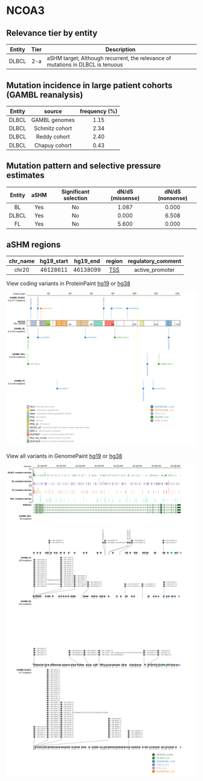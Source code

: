 # NCOA3

## Relevance tier by entity

|Entity|Tier|Description                              |
|:------:|:----:|-----------------------------------------|
|DLBCL |2-a | aSHM target; Although recurrent, the relevance of mutations in DLBCL is tenuous |

## Mutation incidence in large patient cohorts (GAMBL reanalysis)

|Entity|source        |frequency (%)|
|:------:|:--------------:|:-------------:|
|DLBCL |GAMBL genomes |1.15         |
|DLBCL |Schmitz cohort|2.34         |
|DLBCL |Reddy cohort  |2.40         |
|DLBCL |Chapuy cohort |0.43         |

## Mutation pattern and selective pressure estimates

|Entity|aSHM|Significant selection|dN/dS (missense)|dN/dS (nonsense)|
|:------:|:----:|:---------------------:|:----------------:|:----------------:|
|BL    |Yes |No                   |1.087           |0.000           |
|DLBCL |Yes |No                   |0.000           |6.508           |
|FL    |Yes |No                   |5.600           |0.000           |

## aSHM regions

|chr_name|hg19_start|hg19_end|region                                                                                    |regulatory_comment|
|:--------:|:----------:|:--------:|:------------------------------------------------------------------------------------------:|:------------------:|
|chr20   |46128611  |46138099|[TSS](https://genome.ucsc.edu/s/rdmorin/GAMBL%20hg19?position=chr20%3A46128611%2D46138099)|active_promoter   |


View coding variants in ProteinPaint [hg19](https://www.bcgsc.ca/downloads/morinlab/GAMBL/test/genes/NCOA3_protein.html)  or [hg38](https://www.bcgsc.ca/downloads/morinlab/GAMBL/test/genes/NCOA3_protein_hg38.html)

![image](images/proteinpaint/NCOA3_NM_181659.svg)

View all variants in GenomePaint [hg19](https://www.bcgsc.ca/downloads/morinlab/GAMBL/test/genes/NCOA3.html)  or [hg38](https://www.bcgsc.ca/downloads/morinlab/GAMBL/test/genes/NCOA3_hg38.html)

![image](images/proteinpaint/NCOA3.svg)
